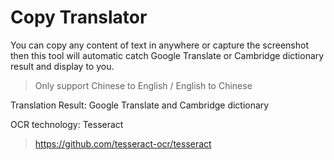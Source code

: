 # Copy Translator
You can copy any content of text in anywhere or capture the screenshot then this tool will automatic catch Google Translate or Cambridge dictionary result and display to you.
> Only support Chinese to English / English to Chinese

Translation Result: Google Translate and Cambridge dictionary

OCR technology: Tesseract
> https://github.com/tesseract-ocr/tesseract
